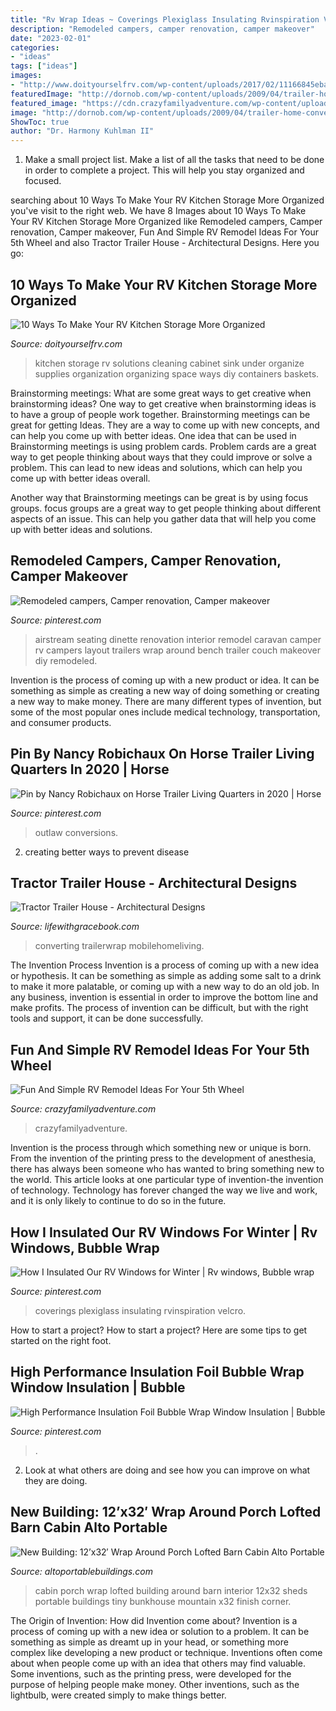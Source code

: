 ```yaml
---
title: "Rv Wrap Ideas ~ Coverings Plexiglass Insulating Rvinspiration Velcro"
description: "Remodeled campers, camper renovation, camper makeover"
date: "2023-02-01"
categories:
- "ideas"
tags: ["ideas"]
images:
- "http://www.doityourselfrv.com/wp-content/uploads/2017/02/11166845ebaa62e583e2d58a2aebd092.jpg"
featuredImage: "http://dornob.com/wp-content/uploads/2009/04/trailer-home-conversion-project.jpg"
featured_image: "https://cdn.crazyfamilyadventure.com/wp-content/uploads/2020/08/Bedroom.jpg?strip=all&amp;lossy=1&amp;resize=800%2C600"
image: "http://dornob.com/wp-content/uploads/2009/04/trailer-home-conversion-project.jpg"
ShowToc: true
author: "Dr. Harmony Kuhlman II"
---
```



1. Make a small project list. Make a list of all the tasks that need to be done in order to complete a project. This will help you stay organized and focused. 

	

		
searching about 10 Ways To Make Your RV Kitchen Storage More Organized you've visit to the right web. We have 8 Images about 10 Ways To Make Your RV Kitchen Storage More Organized like Remodeled campers, Camper renovation, Camper makeover, Fun And Simple RV Remodel Ideas For Your 5th Wheel and also Tractor Trailer House - Architectural Designs. Here you go:
		
    
## 10 Ways To Make Your RV Kitchen Storage More Organized

<img loading=lazy src="http://www.doityourselfrv.com/wp-content/uploads/2017/02/11166845ebaa62e583e2d58a2aebd092.jpg" onerror="this.onerror=null;this.src='https://tse2.mm.bing.net/th?id=OIP.t-1UtQlEDLCPaFGQd3f3nQHaKV&amp;pid=15.1';" alt="10 Ways To Make Your RV Kitchen Storage More Organized">

_Source: doityourselfrv.com_

>kitchen storage rv solutions cleaning cabinet sink under organize supplies organization organizing space ways diy containers baskets. 

	

Brainstorming meetings: What are some great ways to get creative when brainstorming ideas?
One way to get creative when brainstorming ideas is to have a group of people work together. Brainstorming meetings can be great for getting Ideas. They are a way to come up with new concepts, and can help you come up with better ideas. 
One idea that can be used in Brainstorming meetings is using problem cards. Problem cards are a great way to get people thinking about ways that they could improve or solve a problem. This can lead to new ideas and solutions, which can help you come up with better ideas overall. 

Another way that Brainstorming meetings can be great is by using focus groups. focus groups are a great way to get people thinking about different aspects of an issue. This can help you gather data that will help you come up with better ideas and solutions.

    
## Remodeled Campers, Camper Renovation, Camper Makeover

<img loading=lazy src="https://i.pinimg.com/736x/68/18/83/681883b86a80c49f00a4e1dec1ade7a2--caravan-makeover-curved-bench.jpg" onerror="this.onerror=null;this.src='https://tse4.mm.bing.net/th?id=OIP.NWJoq94pZfOdZwf7koi03QHaFj&amp;pid=15.1';" alt="Remodeled campers, Camper renovation, Camper makeover">

_Source: pinterest.com_

>airstream seating dinette renovation interior remodel caravan camper rv campers layout trailers wrap around bench trailer couch makeover diy remodeled. 

	

Invention is the process of coming up with a new product or idea. It can be something as simple as creating a new way of doing something or creating a new way to make money. There are many different types of invention, but some of the most popular ones include medical technology, transportation, and consumer products.

    
## Pin By Nancy Robichaux On Horse Trailer Living Quarters In 2020 | Horse

<img loading=lazy src="https://i.pinimg.com/originals/b7/18/12/b718122fbf9ba083e841d54af65d82a2.jpg" onerror="this.onerror=null;this.src='https://tse1.mm.bing.net/th?id=OIP.Dkp1mRApOdsA6t24ZZICwwHaE8&amp;pid=15.1';" alt="Pin by Nancy Robichaux on Horse Trailer Living Quarters in 2020 | Horse">

_Source: pinterest.com_

>outlaw conversions. 

	

2. creating better ways to prevent disease 

    
## Tractor Trailer House - Architectural Designs

<img loading=lazy src="http://dornob.com/wp-content/uploads/2009/04/trailer-home-conversion-project.jpg" onerror="this.onerror=null;this.src='https://tse4.mm.bing.net/th?id=OIP.nI3WMzVJ9M5mJlAz0oTdfgHaDo&amp;pid=15.1';" alt="Tractor Trailer House - Architectural Designs">

_Source: lifewithgracebook.com_

>converting trailerwrap mobilehomeliving. 

	

The Invention Process
Invention is a process of coming up with a new idea or hypothesis. It can be something as simple as adding some salt to a drink to make it more palatable, or coming up with a new way to do an old job. In any business, invention is essential in order to improve the bottom line and make profits. The process of invention can be difficult, but with the right tools and support, it can be done successfully.

    
## Fun And Simple RV Remodel Ideas For Your 5th Wheel

<img loading=lazy src="https://cdn.crazyfamilyadventure.com/wp-content/uploads/2020/08/Bedroom.jpg?strip=all&amp;lossy=1&amp;resize=800%2C600" onerror="this.onerror=null;this.src='https://tse3.mm.bing.net/th?id=OIP.WHZFqv2tqtOLANdj8vRUuAHaFj&amp;pid=15.1';" alt="Fun And Simple RV Remodel Ideas For Your 5th Wheel">

_Source: crazyfamilyadventure.com_

>crazyfamilyadventure. 

	

Invention is the process through which something new or unique is born. From the invention of the printing press to the development of anesthesia, there has always been someone who has wanted to bring something new to the world. This article looks at one particular type of invention-the invention of technology. Technology has forever changed the way we live and work, and it is only likely to continue to do so in the future.

    
## How I Insulated Our RV Windows For Winter | Rv Windows, Bubble Wrap

<img loading=lazy src="https://i.pinimg.com/originals/25/cc/9a/25cc9ac41ecb20d052d55e8047eab594.jpg" onerror="this.onerror=null;this.src='https://tse1.mm.bing.net/th?id=OIP.HHySkUiVoHq9DU1KCAS_zwHaFj&amp;pid=15.1';" alt="How I Insulated Our RV Windows for Winter | Rv windows, Bubble wrap">

_Source: pinterest.com_

>coverings plexiglass insulating rvinspiration velcro. 

	

How to start a project?
How to start a project? Here are some tips to get started on the right foot.

    
## High Performance Insulation Foil Bubble Wrap Window Insulation | Bubble

<img loading=lazy src="https://i.pinimg.com/736x/ea/1f/bc/ea1fbcd564c3b9034eaa1f09891b1ee6--bubble-wrap-insulation.jpg" onerror="this.onerror=null;this.src='https://tse1.mm.bing.net/th?id=OIP.MxvMzxq0FJ1_5js9wZMnqwHaFS&amp;pid=15.1';" alt="High Performance Insulation Foil Bubble Wrap Window Insulation | Bubble">

_Source: pinterest.com_

>. 

	

2. Look at what others are doing and see how you can improve on what they are doing. 

    
## New Building: 12’x32′ Wrap Around Porch Lofted Barn Cabin Alto Portable

<img loading=lazy src="https://altoportablebuildings.com/wp-content/uploads/2017/03/DSC_1861-1.jpg" onerror="this.onerror=null;this.src='https://tse4.mm.bing.net/th?id=OIP.Wu8tAV3IcTqIwvmA8pa9AgHaE8&amp;pid=15.1';" alt="New Building: 12’x32′ Wrap Around Porch Lofted Barn Cabin Alto Portable">

_Source: altoportablebuildings.com_

>cabin porch wrap lofted building around barn interior 12x32 sheds portable buildings tiny bunkhouse mountain x32 finish corner. 

	

The Origin of Invention: How did Invention come about?
Invention is a process of coming up with a new idea or solution to a problem. It can be something as simple as dreamt up in your head, or something more complex like developing a new product or technique. Inventions often come about when people come up with an idea that others may find valuable. Some inventions, such as the printing press, were developed for the purpose of helping people make money. Other inventions, such as the lightbulb, were created simply to make things better.

